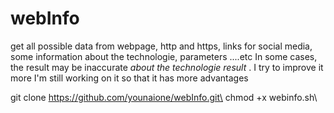 # webInfo
 get all possible data from webpage, http and https, links for social media,
 some information about the technologie, parameters ....etc
 In some cases, the result may be inaccurate *about the technologie result* . I try to improve it more
 I'm still working on it so that it has more advantages


 git clone https://github.com/younaione/webInfo.git\
 chmod +x webinfo.sh\
